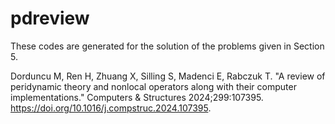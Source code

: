# pdreview
   These codes are generated for the solution of the problems given in Section 5.


   Dorduncu M, Ren H, Zhuang X, Silling S, Madenci E, Rabczuk T. "A review of peridynamic theory and nonlocal operators along with their computer implementations." Computers & Structures 2024;299:107395. 
   https://doi.org/10.1016/j.compstruc.2024.107395.

